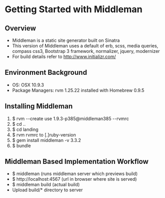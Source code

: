 # Getting Started with Middleman
## Overview
* Middleman is a static site generator built on Sinatra
* This version of Middleman uses a default of erb, scss, media queries, compass css3, Bootstrap 3 framework, normalizer, jquery, modernizer
* For build details refer to http://www.initializr.com/

## Environment Background
* OS: OSX 10.9.3
* Package Managers: rvm 1.25.22 installed with Homebrew 0.9.5

## Installing Middleman
1. $ rvm --create use 1.9.3-p385@middleman385 --rvmrc
1. $ cd ..
1. $ cd landing
1. $ rvm rvmrc to [.]ruby-version
1. $ gem install middleman -v 3.3.2
1. $ bundle

## Middleman Based Implementation Workflow
* $ middleman (runs middleman server which previews build)
* $ http://localhost:4567 (url in browser where site is served)
* $ middleman build (actual build)
* Upload build/* directory to server

